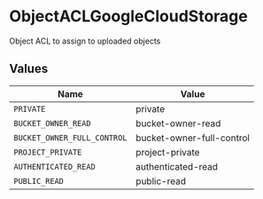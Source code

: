 # ObjectACLGoogleCloudStorage

Object ACL to assign to uploaded objects


## Values

| Name                        | Value                       |
| --------------------------- | --------------------------- |
| `PRIVATE`                   | private                     |
| `BUCKET_OWNER_READ`         | bucket-owner-read           |
| `BUCKET_OWNER_FULL_CONTROL` | bucket-owner-full-control   |
| `PROJECT_PRIVATE`           | project-private             |
| `AUTHENTICATED_READ`        | authenticated-read          |
| `PUBLIC_READ`               | public-read                 |